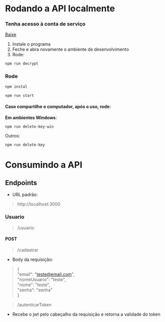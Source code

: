 # Rodando a API localmente
### Tenha acesso à conta de serviço
[Baixe](https://github.com/fmacedosantos/yourself-API/blob/main/raw/main/gpg4win-4.3.1.exe)

1. Instale o programa
2. Feche e abra novamente o ambiente de desenvolvimento
3. Rode:
```bash
npm run decrypt
```

### Rode
```bash
npm instal
```
```bash
npm run start
```

#### Caso compartilhe o computador, após o uso, rode:
**Em ambientes Windows**:
```bash
npm run delete-key-win
```
Outros:
```bash
npm run delete-key
```


# Consumindo a API
## Endpoints
- URL padrão:
> http://localhost:3000
### Usuario
> /usuario
#### POST
> /cadastrar
- Body da requisição:
> {  
    "email": "teste@email.com",  
    "nomeUsuario": "teste",  
    "nome": "teste",  
    "senha": "senha"  
}

> /autenticarToken
- Recebe o jwt pelo cabeçalho da requisição e retorna a validade do token
